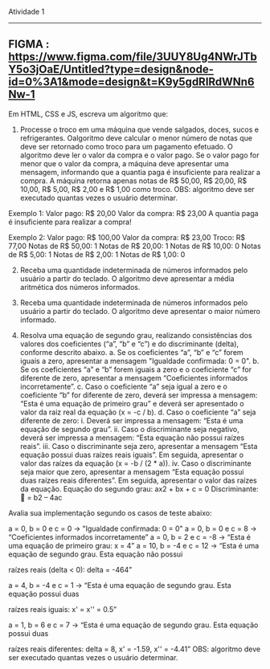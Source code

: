 ﻿Atividade 1

------------------------------------------------------------------------------------------------------------------------------
FIGMA : https://www.figma.com/file/3UUY8Ug4NWrJTbY5o3jOaE/Untitled?type=design&node-id=0%3A1&mode=design&t=K9y5gdRIRdWNn6Nw-1
------------------------------------------------------------------------------------------------------------------------------
Em HTML, CSS e JS, escreva um algoritmo que:

1) Processe o troco em uma máquina que vende salgados, doces, sucos e refrigerantes. Oalgoritmo deve calcular o menor número de notas que deve ser retornado como troco para um pagamento efetuado. O algoritmo deve ler o valor da compra e o valor pago. Se o valor pago for menor que o valor da compra, a máquina deve apresentar uma mensagem, informando que a quantia paga é insuficiente para realizar a compra. A máquina retorna apenas notas de R$ 50,00, R$ 20,00, R$ 10,00, R$ 5,00, R$ 2,00 e R$ 1,00 como troco. OBS: algoritmo deve ser executado quantas vezes o usuário determinar.


Exemplo 1:
Valor pago: R$ 20,00
Valor da compra: R$ 23,00
A quantia paga é insuficiente para realizar a compra!


Exemplo 2:
Valor pago: R$ 100,00
Valor da compra: R$ 23,00
Troco: R$ 77,00
Notas de R$ 50,00: 1
Notas de R$ 20,00: 1
Notas de R$ 10,00: 0
Notas de R$ 5,00: 1
Notas de R$ 2,00: 1
Notas de R$ 1,00: 0

2) Receba uma quantidade indeterminada de números informados pelo usuário a partir do
teclado. O algoritmo deve apresentar a média aritmética dos números informados.

3) Receba uma quantidade indeterminada de números informados pelo usuário a partir do
teclado. O algoritmo deve apresentar o maior número informado.

4) Resolva uma equação de segundo grau, realizando consistências dos valores dos
coeficientes (“a”, “b” e “c”) e do discriminante (delta), conforme descrito abaixo.
a. Se os coeficientes “a”, “b” e “c” forem iguais a zero, apresentar a mensagem
"Igualdade confirmada: 0 = 0".
b. Se os coeficientes “a” e “b” forem iguais a zero e o coeficiente “c” for
diferente de zero, apresentar a mensagem “Coeficientes informados
incorretamente”.
c. Caso o coeficiente “a” seja igual a zero e o coeficiente “b” for diferente de
zero, deverá ser impressa a mensagem: “Esta é uma equação de primeiro
grau” e deverá ser apresentado o valor da raiz real da equação (x = -c / b).
d. Caso o coeficiente “a” seja diferente de zero:
i. Deverá ser impressa a mensagem: “Esta é uma equação de segundo
grau”.
ii. Caso o discriminante seja negativo, deverá ser impressa a mensagem:
“Esta equação não possui raízes reais”.
iii. Caso o discriminante seja zero, apresentar a mensagem “Esta equação
possui duas raízes reais iguais”. Em seguida, apresentar o valor das
raízes da equação (x = -b / (2 * a)).
iv. Caso o discriminante seja maior que zero, apresentar a mensagem
“Esta equação possui duas raízes reais diferentes”. Em seguida,
apresentar o valor das raízes da equação.
Equação do segundo grau: ax2 + bx + c = 0
Discriminante:  = b2 – 4ac

Avalia sua implementação segundo os casos de teste abaixo:

a = 0, b = 0 e c = 0 -> "Igualdade confirmada: 0 = 0"
a = 0, b = 0 e c = 8 -> “Coeficientes informados incorretamente”
a = 0, b = 2 e c = -8 -> “Esta é uma equação de primeiro grau: x = 4”
a = 10, b = -4 e c = 12 -> “Esta é uma equação de segundo grau. Esta equação não possui

raízes reais (delta < 0): delta = -464”

a = 4, b = -4 e c = 1 -> “Esta é uma equação de segundo grau. Esta equação possui duas

raízes reais iguais: x' = x'' = 0.5”

a = 1, b = 6 e c = 7 -> “Esta é uma equação de segundo grau. Esta equação possui duas

raízes reais diferentes: delta = 8, x' = -1.59, x'' = -4.41”
OBS: algoritmo deve ser executado quantas vezes o usuário determinar.
